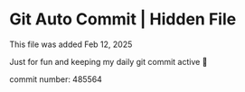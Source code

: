 # Git Auto Commit | Hidden File

This file was added Feb 12, 2025

Just for fun and keeping my daily git commit active 🤪

commit number: 485564
